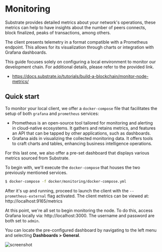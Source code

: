 # Monitoring

Substrate provides detailed metrics about your network's operations, these metrics can help to have insights about the number of peers connects, block finalized, peaks of transactions, among others.

The client presents telemetry in a format compatible with a Prometheus endpoint. This allows for its visualization through charts or integration with Grafana dashboards.

This guide focuses solely on configuring a local environment to monitor our development chain. For additional details, please refer to the provided link.

- https://docs.substrate.io/tutorials/build-a-blockchain/monitor-node-metrics/

## Quick start

To monitor your local client, we offer a `docker-compose` file that facilitates the setup of both `grafana` and `prometheus` services:

- Prometheus is an open-source tool tailored for monitoring and alerting in cloud-native ecosystems. It gathers and retains metrics, and features an API that can be tapped by other applications, such as dashboards.
- Grafana aids in visualizing the collected monitoring data. It offers tools to craft charts and tables, enhancing business intelligence operations.

For this last one, we also offer a pre-set dashboard that displays various metrics sourced from Substrate.

To begin with, we'll execute the `docker-compose` that houses the two previously mentioned services.

```bash
$ docker-compose -f docker/monitoring/docker-compose.yml
```

After it's up and running, proceed to launch the client with the `--prometheus-external` flag activated. The client metrics can be viewed at: http://localhost:9165/metrics

At this point, we're all set to begin monitoring the node. To do this, access Grafana locally via: http://localhost:3000.
The username and password are both set to `admin`.

You can locate the pre-configured dashboard by navigating to the left menu and selecting **Dashboards > General**.

![screenshot](https://docs.substrate.io/static/0e72182eb3c2bcb4c4d4112729e9b39a/1c7bd/grafana-template-dashboard.avif)
